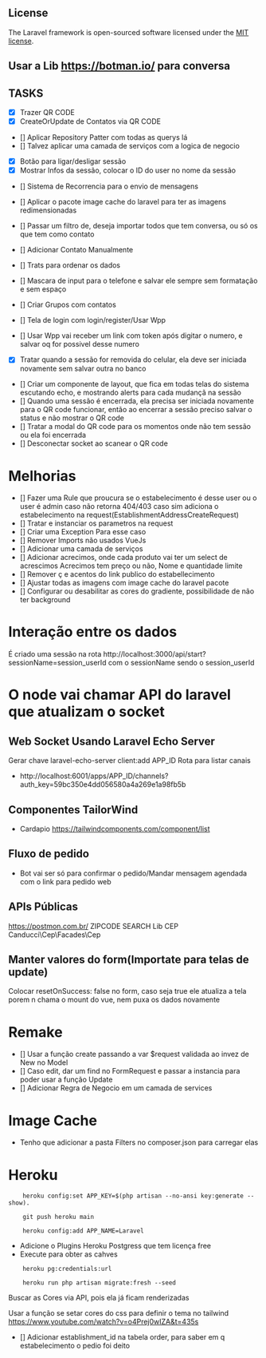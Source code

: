 ## License

The Laravel framework is open-sourced software licensed under the [MIT license](https://opensource.org/licenses/MIT).

## Usar a Lib https://botman.io/ para conversa
## TASKS
- [X] Trazer QR CODE
- [X] CreateOrUpdate de Contatos via QR CODE

- [] Aplicar Repository Patter com todas as querys lá
- [] Talvez aplicar uma camada de serviços com a logica de negocio 

- [x] Botão para ligar/desligar sessão
- [x] Mostrar Infos da sessão, colocar o ID do user no nome da sessão
- [] Sistema de Recorrencia para o envio de mensagens
- [] Aplicar o pacote image cache do laravel para ter as imagens redimensionadas
- [] Passar um filtro de, deseja importar todos que tem conversa, ou só os que tem como contato
- [] Adicionar Contato Manualmente
- [] Trats para ordenar os dados
- [] Mascara de input para o telefone e salvar ele sempre sem formatação e sem espaço
- [] Criar Grupos com contatos

- [] Tela de login com login/register/Usar Wpp 
- [] Usar Wpp vai receber um link com token após digitar o numero, e salvar oq for possivel desse numero
- [X] Tratar quando a sessão for removida do celular, ela deve ser iniciada novamente sem salvar outra no banco
- [] Criar um componente de layout, que fica em todas telas do sistema escutando echo, e mostrando alerts para cada mudançã na sessão
- [] Quando uma sessão é encerrada, ela precisa ser iniciada novamente para o QR code funcionar, então ao encerrar a sessão preciso salvar o status e não mostrar o QR code
- [] Tratar a modal do QR code para os momentos onde não tem sessão ou ela foi encerrada
- [] Desconectar socket ao scanear o QR code

# Melhorias
- [] Fazer uma Rule que proucura se o estabelecimento é desse user ou o user é admin caso não retorna 404/403 caso sim adiciona o estabelecimento na request(EstablishmentAddressCreateRequest)
- [] Tratar e instanciar os parametros na request
- [] Criar uma Exception Para esse caso
- [] Remover Imports não usados VueJs
- [] Adicionar uma camada de serviços
- [] Adicionar acrecimos, onde cada produto vai ter um select de acrescimos Acrecimos tem preço ou não, Nome e quantidade limite
- [] Remover ç e acentos do link publico do estabellecimento
- [] Ajustar todas as imagens com image cache do laravel pacote
- [] Configurar ou desabilitar as cores do gradiente, possibilidade de não ter background


# Interação entre os dados 
É criado uma sessão na rota http://localhost:3000/api/start?sessionName=session_userId 
com o sessionName sendo o session_userId


# O node vai chamar API do laravel que atualizam o socket
## Web Socket Usando Laravel Echo Server
Gerar chave laravel-echo-server client:add APP_ID
Rota para listar canais
- http://localhost:6001/apps/APP_ID/channels?auth_key=59bc350e4dd056580a4a269e1a98fb5b



## Componentes TailorWind
- Cardapio https://tailwindcomponents.com/component/list


## Fluxo de pedido
- Bot vai ser só para confirmar o pedido/Mandar mensagem agendada com o link para pedido web

## APIs Públicas
https://postmon.com.br/ ZIPCODE SEARCH
Lib CEP Canducci\Cep\Facades\Cep

## Manter valores do form(Importate para telas de update)
Colocar resetOnSuccess: false no form, caso seja true ele atualiza a tela porem n chama o mount do vue, nem puxa os dados novamente

# Remake
- [] Usar a função create passando a var $request validada ao invez de New no Model
- [] Caso edit, dar um find no FormRequest e passar a instancia para poder usar a função Update
- [] Adicionar Regra de Negocio em um camada de services


# Image Cache
- Tenho que adicionar a pasta Filters no composer.json para carregar elas


# Heroku
```
    heroku config:set APP_KEY=$(php artisan --no-ansi key:generate --show).
```
```
    git push heroku main 
```
```
    heroku config:add APP_NAME=Laravel
```
- Adicione o Plugins Heroku Postgress que tem licença free
- Execute para obter as cahves
```
    heroku pg:credentials:url
```
```
    heroku run php artisan migrate:fresh --seed
```

Buscar as Cores via API, pois ela já ficam renderizadas


Usar a função se setar cores do css para definir o tema no tailwind
https://www.youtube.com/watch?v=o4Prej0wIZA&t=435s



- [] Adicionar establishment_id na tabela order, para saber em q estabelecimento o pedio foi deito
